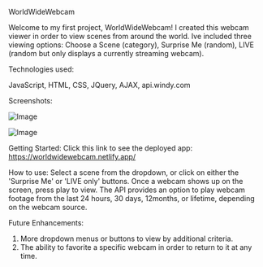 WorldWideWebcam

Welcome to my first project,  WorldWideWebcam!   I created this webcam viewer in order to view scenes from around the world.  Ive included three viewing options: Choose a Scene (category), Surprise Me (random),  LIVE (random but only displays a currently streaming webcam).

Technologies used:
  
  JavaScript,
  HTML,
  CSS,
  JQuery,
  AJAX,
  api.windy.com




Screenshots:
  
 ![Image](https://i.imgur.com/XobyPLg.png)
 
 
 ![Image](https://i.imgur.com/tEtWHLv.png)



Getting Started:
  Click this link to see the deployed app:  https://worldwidewebcam.netlify.app/
  
How to use:
  Select a scene from the dropdown,  or click on either the 'Surprise Me' or 'LIVE only' buttons.  Once a webcam shows up on the screen, press play to view.  The API provides an option to play webcam footage from the last 24 hours, 30 days, 12months, or lifetime, depending on the webcam source. 
  
  
Future Enhancements:
  1. More dropdown menus or buttons to view by additional criteria.
  2. The ability to favorite a specific webcam in order to return to it at any time.

